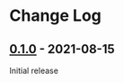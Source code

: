 # Change Log

## [0.1.0] - 2021-08-15

Initial release

[Unreleased]: https://github.com/Rose-STL-Lab/torchTS/compare/0.1.0...master
[0.1.0]: https://github.com/Rose-STL-Lab/torchTS/releases/tag/0.1.0
